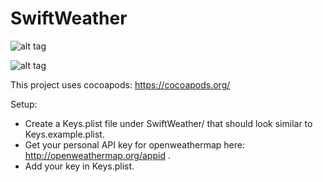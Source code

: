 # SwiftWeather

![alt tag](https://cloud.githubusercontent.com/assets/2235307/12532452/9d035646-c1e2-11e5-9f17-764a23243162.png)

![alt tag](https://cloud.githubusercontent.com/assets/2235307/12532473/069b974e-c1e3-11e5-9646-4ba20c955d33.png)

This project uses cocoapods: https://cocoapods.org/

Setup:

- Create a Keys.plist file under SwiftWeather/ that should look similar to Keys.example.plist.
- Get your personal API key for openweathermap here: http://openweathermap.org/appid . 
- Add your key in Keys.plist. 
